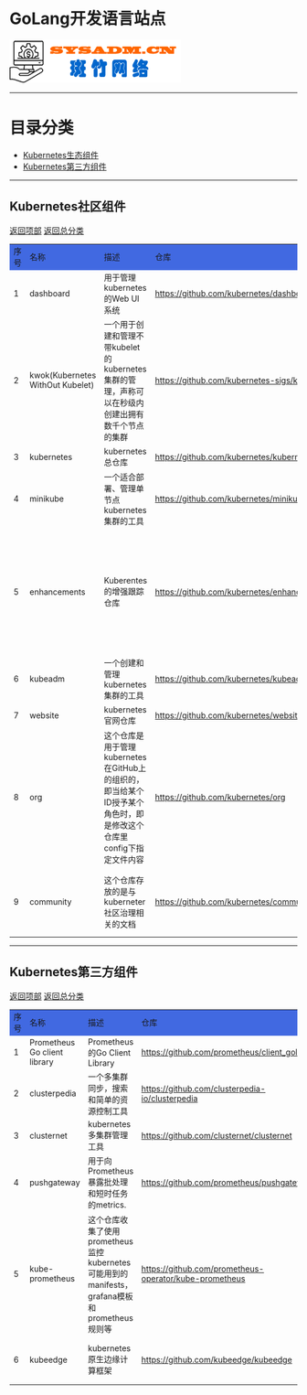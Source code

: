 # GoLang开发语言站点

<a href="https://www.sysadm.cn" target="_blank"><img src="./images/sysadm.png"></a>

---
# <a id="catalog">目录分类 </a>
- <a href="#kubernetes">Kubernetes生态组件</a>
- <a href="#thirdparty">Kubernetes第三方组件</a>


---
## <a id="kubernetes">Kubernetes社区组件</a>
<a href="#catalog">返回项部</a>     [返回总分类](./README.md)
<table>
<tr bgcolor="#4169E1">
    <td>序号</td> <td>名称</td> <td>描述</td> <td>仓库</td> <td>官网</td><td>使用手册</td><td>状态</td><td>备注</td>
</tr>
<tr>
  <td>1</td> <td>dashboard</td> <td>用于管理kubernetes的Web UI系统</td> <td><a href="https://github.com/kubernetes/dashboard" target="_blank"> https://github.com/kubernetes/dashboard</a></td><td></td>
    <td><a href="https://github.com/kubernetes/dashboard/blob/master/docs/user/README.md" target="_blank">https://github.com/kubernetes/dashboard
    /blob/master/docs/user/README.md</a> </td><td>正常</td>
    <td></td>
</tr>

<tr>
    <td>2</td> <td>kwok(Kubernetes WithOut Kubelet)</td><td>一个用于创建和管理不带kubelet的kubernetes集群的管理，声称可以在秒级内创建出拥有数千个节点的集群</td>
    <td><a href="https://github.com/kubernetes-sigs/kwok" target="_blank">https://github.com/kubernetes-sigs/kwok</a> </td>
    <td><a href="https://kwok.sigs.k8s.io" target="_blank">https://kwok.sigs.k8s.io/</a> </td>
    <td></td><td>正常</td>
    <td>很有意思的工具，有空需要研究一下:1. 如何实现的不带kubelet， 2.快速配置数千节点的实现原理</td>
</tr>
<tr>
  <td>3</td> <td>kubernetes</td> <td>kubernetes总仓库</td>
  <td><a href="https://github.com/kubernetes/kubernetes" target="_blank">https://github.com/kubernetes/kubernetes</a> </td>
  <td><a href="https://kubernetes.io/" target="_blank">https://kubernetes.io/</a> </td>
  <td><a href="https://kubernetes.io/docs/home/" target="_blank">https://kubernetes.io/docs/home/</a> </td>
  <td>正常</td> <td></td>
</tr>

<tr>
  <td>4</td> <td>minikube</td><td>一个适合部署、管理单节点kubernetes集群的工具</td>
  <td><a href="https://github.com/kubernetes/minikube" target="_blank">https://github.com/kubernetes/minikube</a> </td>
  <td><a href="https://minikube.sigs.k8s.io/" target="_blank">https://minikube.sigs.k8s.io/</a> </td>
  <td></td><td>正常</td><td></td>
</tr>

<tr>
    <td>5</td> <td>enhancements</td><td>Kuberentes的增强跟踪仓库</td>
    <td><a href="https://github.com/kubernetes/enhancements">https://github.com/kubernetes/enhancements</a> </td>
    <td></td><td></td><td>正常</td>
    <td>对kubernetes组件有特性方面的改进时，需要在这个仓库里先提交Issue，并提交PR，合并后再实施新特性添加</td>
</tr>

<tr>
    <td>6</td> <td>kubeadm</td> <td>一个创建和管理kubernetes集群的工具</td>
    <td><a href="https://github.com/kubernetes/kubeadm" target="_blank">https://github.com/kubernetes/kubeadm</a> </td>
    <td></td><td></td><td></td><td>kubeadm代码在kubernetes仓库里</td>
</tr>

<tr>
    <td>7</td> <td>website</td><td>kubernetes官网仓库</td>
    <td><a href="https://github.com/kubernetes/website" target="_blank">https://github.com/kubernetes/website</a> </td>
    <td><a href="https://kubernetes.io/" target="_blank">https://kubernetes.io/</a> </td>
    <td></td><td>正常</td><td></td>
</tr>

<tr>
    <td>8</td> <td>org</td><td>这个仓库是用于管理kubernetes在GitHub上的组织的，即当给某个ID授予某个角色时，即是修改这个仓库里config下指定文件内容</td>
    <td><a href="https://github.com/kubernetes/org" target="_blank">https://github.com/kubernetes/org</a> </td>
    <td></td><td></td><td>正常</td><td></td>
</tr>
    <td>9</td> <td>community</td><td>这个仓库存放的是与kuberneter社区治理相关的文档</td>
    <td><a href="https://github.com/kubernetes/community">https://github.com/kubernetes/community</a> </td>
    <td></td><td></td><td>正常</td><td>阅读这个仓库里的文档可以了解kubernetes社区的日常运作流程</td>
<tr>
    
</tr>

</table>

---
## <a id="thirdparty">Kubernetes第三方组件</a>
<a href="#catalog">返回项部</a>     [返回总分类](./README.md)
<table>
<tr bgcolor="#4169E1">
    <td>序号</td> <td>名称</td> <td>描述</td> <td>仓库</td> <td>官网</td><td>使用手册</td><td>状态</td><td>备注</td>
</tr>
<tr>
    <td>1</td> <td>Prometheus Go client library</td><td>Prometheus的Go Client Library</td>
    <td><a href="https://github.com/prometheus/client_golang" target="_blank">https://github.com/prometheus/client_golang</a> </td>
    <td></td><td></td><td>正常</td><td></td>
</tr>

<tr>
    <td>2</td> <td>clusterpedia </td> <td>一个多集群同步，搜索和简单的资源控制工具</td>
    <td><a href="https://github.com/clusterpedia-io/clusterpedia" target="_blank">https://github.com/clusterpedia-io/clusterpedia</a> </td>
    <td><a href="https://clusterpedia.io/" target="_blank">https://clusterpedia.io/</a> 
    <td><a href="https://clusterpedia.io/docs/" target="_blank">https://clusterpedia.io/docs/</a> </td>
    <td>正常</td> 
    <td>DaoCloud公司团队开发</td>
</tr>

<tr>
    <td>3</td> <td>clusternet</td> <td>kubernetes多集群管理工具</td>
    <td><a href="https://github.com/clusternet/clusternet" target="_blank">https://github.com/clusternet/clusternet</a> </td>
    <td><a href="https://clusternet.io" target="_blank">https://clusternet.io/</a> </td>
    <td><a href="https://clusternet.io/docs/" target="_blank">https://clusternet.io/docs/</a> </td>
    <td>正常</td> <td>CNCF 沙箱项目</td>
</tr>
<tr>
    <td>4</td> <td>pushgateway</td><td>用于向Prometheus暴露批处理和短时任务的metrics.</td>
    <td><a href="https://github.com/prometheus/pushgateway" target="_blank">https://github.com/prometheus/pushgateway</a></td>
    <td></td><td></td><td>正常</td><td></td>
</tr>
<tr>
    <td>5</td> <td>kube-prometheus</td> <td>这个仓库收集了使用prometheus监控kubernetes可能用到的manifests，grafana模板和prometheus规则等</td>
    <td><a href="https://github.com/prometheus-operator/kube-prometheus" target="_blank">https://github.com/prometheus-operator/kube-prometheus</a> </td>
    <td><a href="https://prometheus-operator.dev/" target="_blank">https://prometheus-operator.dev/</a> </td>
    <td></td><td>正常</td><td></td>
</tr>
<tr>
    <td>6</td> <td>kubeedge</td><td>kubernetes原生边缘计算框架</td>
    <td><a href="https://github.com/kubeedge/kubeedge" target="_blank">https://github.com/kubeedge/kubeedge</a> </td>
    <td><a href="https://kubeedge.io/" target="_blank">https://kubeedge.io/</a> </td>
    <td></td><td></td><td>这是CNCF的一个孵化项目</td>
</tr>

</table>